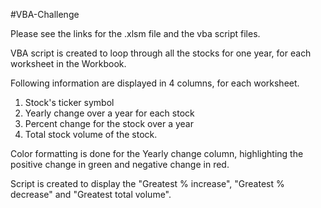 #VBA-Challenge

 Please see the links for the .xlsm file and the vba script files.


 VBA script is created to loop through all the stocks for one year, for each worksheet in the Workbook.

 Following information are displayed in 4 columns, for each worksheet.

1) Stock's ticker symbol 
2) Yearly change over a year for each stock 
3) Percent change for the stock over a year 
4) Total stock volume of the stock.

 Color formatting is done for the Yearly change column, highlighting the positive change in green and negative change in red.


Script is created to display the  "Greatest % increase", "Greatest % decrease" and "Greatest total volume". 

